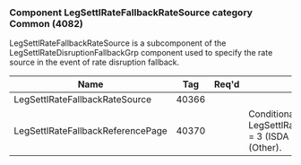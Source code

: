 ### Component LegSettlRateFallbackRateSource category Common (4082)

LegSettlRateFallbackRateSource is a subcomponent of the LegSettlRateDisruptionFallbackGrp component used to specify the rate source in the event of rate disruption fallback.

| Name                              | Tag   | Req'd | Documentation                                                                                                      |
|-----------------------------------|-------|----------|--------------------------------------------------------------------------------------------------------------------|
| LegSettlRateFallbackRateSource    | 40366 |       |                                                                                                                    |
| LegSettlRateFallbackReferencePage | 40370 |       | Conditionally required when LegSettlRateFallbackRateSource(40366) = 3 (ISDA Settlement Rate Option) or 99 (Other). |

